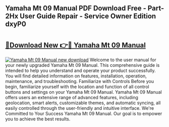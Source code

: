## Yamaha Mt 09 Manual PDF Download Free - Part-2Hx User Guide Repair - Service Owner Edition dxyP0

# <h2><a href="http://cf2285.oget.top/?id=Yamaha+Mt+09+Manual">🔗Download New 👉🔴 Yamaha Mt 09 Manual</a></h2>

[![Yamaha Mt 09 Manual new download](https://i.imgur.com/5g1atiW.png)](http://cf2285.oget.top/?id=Yamaha+Mt+09+Manual)
Welcome to the user manual for your newly upgraded Yamaha Mt 09 Manual. This comprehensive guide is intended to help you understand and operate your product successfully. You will find detailed information on features, installation, operation, maintenance, and troubleshooting. Familiarize with Controls Before you begin, familiarize yourself with the location and function of all control buttons and settings on your Yamaha Mt 09 Manual. Yamaha Mt 09 Manual offers users an extensive range of advanced features, including geolocation, smart alerts, customizable themes, and automatic syncing, all easily controlled through the user-friendly and intuitive interface. We're Committed to Your Success Yamaha Mt 09 Manual. Our goal is to empower you to achieve the best results.
